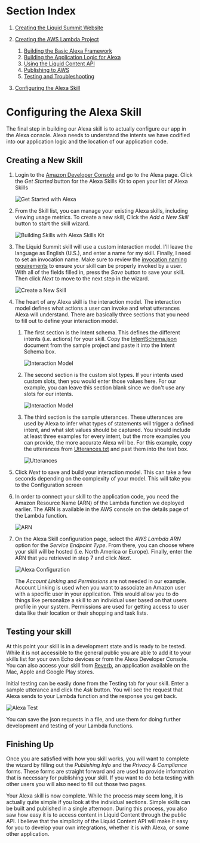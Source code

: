 # Section Index
1. [Creating the Liquid Summit Website](1_Setup_Liquid_Content.md)
2. [Creating the AWS Lambda Project](2_Create_AWS_Lambda_Project.md)

   1. [Building the Basic Alexa Framework](2-1_Create_Basic_Framework.md)
   2. [Building the Application Logic for Alexa](2-2_Create_Application_Logic.md)
   3. [Using the Liquid Content API](2-3_Use_Liquid_Content_API.md)
   4. [Publishing to AWS](2-4_Publishing_Lambda.md)
   5. [Testing and Troubleshooting](2-5_Testing_Lambda_Function.md)

3. [Configuring the Alexa Skill](3_Configure_Alexa_Skill.md)

# Configuring the Alexa Skill

The final step in building our Alexa skill is to actually configure our app in the Alexa console. Alexa needs to understand the intents we have codified into our application logic and the location of our application code.

## Creating a New Skill

1. Login to the [Amazon Developer Console](https://developer.amazon.com/edw/home.html#/) and go to the Alexa page. Click the _Get Started_ button for the Alexa Skills Kit to open your list of Alexa Skills

    ![Get Started with Alexa](images/alexa_get-started.png)


3. From the Skill list, you can manage your existing Alexa skills, including viewing usage metrics. To create a new skill, Click the _Add a New Skill_ button to start the skill wizard.

    ![Building Skills with Alexa Skills Kit](images/alexa_skill-list.png)

4. The Liquid Summit skill will use a custom interaction model. I'll leave the language as English (U.S.), and enter a name for my skill.  Finally, I need to set an invocation name. Make sure to review the [invocation naming requirements](https://developer.amazon.com/public/solutions/alexa/alexa-skills-kit/docs/choosing-the-invocation-name-for-an-alexa-skill#invocation-name-requirements) to ensure your skill can be properly invoked by a user. With all of the fields filled in, press the _Save_ button to save your skill. Then click _Next_ to move to the next step in the wizard.

    ![Create a New Skill](images/alexa_skill-info.png)

5. The heart of any Alexa skill is the interaction model. The interaction model defines what actions a user can invoke and what utterances Alexa will understand. There are basically three sections that you need to fill out to define your interaction model. 

    1. The first section is the Intent schema.  This defines the different intents (i.e. actions) for your skill. Copy the [IntentSchema.json](../src/IntentSchema.json) document from the sample project and paste it into the Intent Schema box. 

        ![Interaction Model](images/alexa_interaction-intent.png)

    2. The second section is the custom slot types.  If your intents used custom slots, then you would enter those values here.  For our example, you can leave this section blank since we don't use any slots for our intents.

        ![Interaction Model](images/alexa_interaction-slots.png)

    3. The third section is the sample utterances. These utterances are used by Alexa to infer what types of statements will trigger a defined intent, and what slot values should be captured. You should include at least three examples for every intent, but the more examples you can provide, the more accurate Alexa will be. For this example, copy the utterances from [Utterances.txt](../src/Utterances.txt) and past them into the text box.

        ![Utterances](images/alexa_interaction-utterances.png)

6. Click _Next_ to save and build your interaction model. This can take a few seconds depending on the complexity of your model. This will take you to the Configuration screen

7. In order to connect your skill to the application code, you need the Amazon Resource Name (ARN) of the Lambda function we deployed earlier. The ARN is available in the AWS console on the details page of the Lambda function.

    ![ARN](images/alexa_configuration-arn.png)

8. On the Alexa Skill configuration page, select the _AWS Lambda ARN_ option for the _Service Endpoint Type_.  From there, you can choose where your skill will be hosted (i.e. North America or Europe). Finally, enter the ARN that you retrieved in step 7 and click _Next_.

    ![Alexa Configuration](images/alexa_configuration.png)

    The _Account Linking_ and _Permissions_ are not needed in our example. Account Linking is used when you want to associate an Amazon user with a specific user in your application. This would allow you to do things like personalize a skill to an individual user based on that users profile in your system. Permissions are used for getting access to user data like their location or their shopping and task lists.

## Testing your skill

At this point your skill is in a development state and is ready to be tested. While it is not accessible to the general public you are able to add it to your skills list for your own Echo devices or from the Alexa Developer Console. You can also access your skill from [Reverb](http://reverb.ai), an application available on the Mac, Apple and Google Play stores.

Initial testing can be easily done from the Testing tab for your skill. Enter a sample utterance and click the _Ask_ button. You will see the request that Alexa sends to your Lambda function and the response you get back.

![Alexa Test](images/alexa_test.png)

You can save the json requests in a file, and use them for doing further development and testing of your Lambda functions.

## Finishing Up

Once you are satisfied with how you skill works, you will want to complete the wizard by filling out the _Publishing Info_ and the _Privacy & Compliance_ forms. These forms are straight forward and are used to provide information that is necessary for publishing your skill. If you want to do beta testing with other users you will also need to fill out those two pages.

Your Alexa skill is now complete. While the process may seem long, it is actually quite simple if you look at the individual sections. Simple skills can be built and published in a single afternoon. During this process, you also saw how easy it is to access content in Liquid Content through the public API.  I believe that the simplicity of the Liquid Content API will make it easy for you to develop your own integrations, whether it is with Alexa, or some other application. 